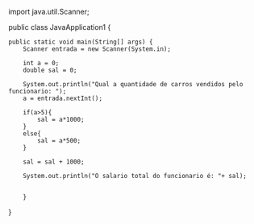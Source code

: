 import java.util.Scanner;

public class JavaApplication1 {

 
    public static void main(String[] args) {
        Scanner entrada = new Scanner(System.in);
       
        int a = 0;
        double sal = 0;
       
        System.out.println("Qual a quantidade de carros vendidos pelo funcionario: ");
        a = entrada.nextInt();
       
        if(a>5){
            sal = a*1000;
        }
        else{
            sal = a*500;
        }
       
        sal = sal + 1000;
       
        System.out.println("O salario total do funcionario é: "+ sal);
               
   
        }
       
}

